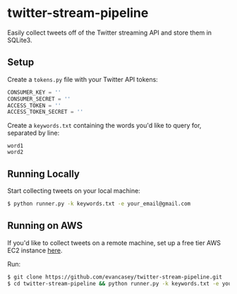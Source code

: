 twitter-stream-pipeline
======================

Easily collect tweets off of the Twitter streaming API and store them in SQLite3. 

Setup
-----
Create a `tokens.py` file with your Twitter API tokens:
```python
CONSUMER_KEY = ''
CONSUMER_SECRET = ''
ACCESS_TOKEN = ''
ACCESS_TOKEN_SECRET = ''
```
Create a `keywords.txt` containing the words you'd like to query for, separated by line:
```
word1
word2
```

Running Locally
---------------

Start collecting tweets on your local machine:
```bash
$ python runner.py -k keywords.txt -e your_email@gmail.com
```

Running on AWS
--------------

If you'd like to collect tweets on a remote machine, set up a free tier AWS EC2 instance [here](http://aws.amazon.com/ec2/).

Run:
```bash
$ git clone https://github.com/evancasey/twitter-stream-pipeline.git
$ cd twitter-stream-pipeline && python runner.py -k keywords.txt -e you_email@gmail.com
```
